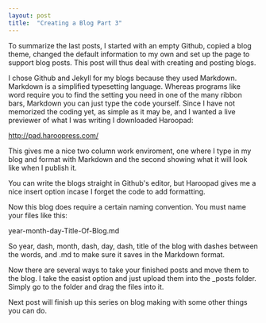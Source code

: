 ```yaml
---
layout: post
title:  "Creating a Blog Part 3"
---
```


To summarize the last posts, I started with an empty Github, copied a blog theme, changed the default information to my own and set up the page to support blog posts.  This post will thus deal with creating and posting blogs.

I chose Github and Jekyll for my blogs because they used Markdown.  Markdown is a simplified typesetting language.  Whereas programs like word require you to find the setting you need in one of the many ribbon bars, Markdown you can just type the code yourself.  Since I have not memorized the coding yet, as simple as it may be, and I wanted a live previewer of what I was writing I downloaded Haroopad:

http://pad.haroopress.com/

This gives me a nice two column work enviroment, one where I type in my blog and format with Markdown and the second showing what it will look like when I publish it.

You can write the blogs straight in Github's editor, but Haroopad gives me a nice insert option incase I forget the code to add formatting.

Now this blog does require a certain naming convention.  You must name your files like this:

year-month-day-Title-Of-Blog.md

So year, dash, month, dash, day, dash, title of the blog with dashes between the words, and .md to make sure it saves in the Markdown format.

Now there are several ways to take your finished posts and move them to the blog.  I take the easist option and just upload them into the _posts folder. Simply go to the folder and drag the files into it.

Next post will finish up this series on blog making with some other things you can do.
